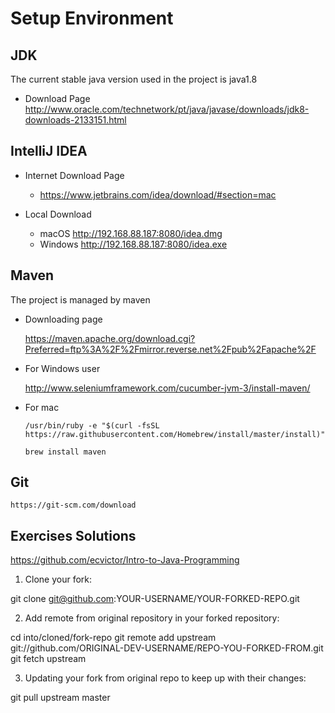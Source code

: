 # Setup Environment

## JDK
The current stable java version used in the project is java1.8

* Download Page
    http://www.oracle.com/technetwork/pt/java/javase/downloads/jdk8-downloads-2133151.html

## IntelliJ IDEA
* Internet Download Page
  * https://www.jetbrains.com/idea/download/#section=mac

* Local Download
  * macOS http://192.168.88.187:8080/idea.dmg
  * Windows http://192.168.88.187:8080/idea.exe

## Maven
The project is managed by maven
* Downloading page

    https://maven.apache.org/download.cgi?Preferred=ftp%3A%2F%2Fmirror.reverse.net%2Fpub%2Fapache%2F
    
* For Windows user

    http://www.seleniumframework.com/cucumber-jvm-3/install-maven/
    
* For mac 

    `/usr/bin/ruby -e "$(curl -fsSL https://raw.githubusercontent.com/Homebrew/install/master/install)"`

    `brew install maven`


## Git

    https://git-scm.com/download

## Exercises Solutions 
https://github.com/ecvictor/Intro-to-Java-Programming


1. Clone your fork:

git clone git@github.com:YOUR-USERNAME/YOUR-FORKED-REPO.git

2. Add remote from original repository in your forked repository:

cd into/cloned/fork-repo
git remote add upstream git://github.com/ORIGINAL-DEV-USERNAME/REPO-YOU-FORKED-FROM.git
git fetch upstream

3. Updating your fork from original repo to keep up with their changes:

git pull upstream master

